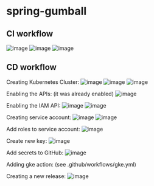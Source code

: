 # spring-gumball

## CI workflow

![image](https://github.com/AlpyneDreams/spring-gumball/assets/3376691/7965573d-0530-4230-8220-11e8120b3faa)
![image](https://github.com/AlpyneDreams/spring-gumball/assets/3376691/24a7cddd-9f57-4c37-98b4-ab5ef7100eb7)
![image](https://github.com/AlpyneDreams/spring-gumball/assets/3376691/155cc790-4c40-49de-9aff-fa20516aa84c)

## CD workflow

Creating Kubernetes Cluster:
![image](https://github.com/AlpyneDreams/spring-gumball/assets/3376691/e04a3857-a601-49b9-a27d-27e4052eae8f)
![image](https://github.com/AlpyneDreams/spring-gumball/assets/3376691/6e595caf-4d90-4e7d-a9d0-9fae115ede3a)
![image](https://github.com/AlpyneDreams/spring-gumball/assets/3376691/531002e5-23f3-4cd5-9860-4aac5cb7a2ee)

Enabling the APIs: (it was already enabled)
![image](https://github.com/AlpyneDreams/spring-gumball/assets/3376691/adfbbffa-d40e-4aae-a1ed-e212a96a206e)

Enabling the IAM API:
![image](https://github.com/AlpyneDreams/spring-gumball/assets/3376691/1e19ae2c-31ba-4367-92e8-ffc4431dbcd0)
![image](https://github.com/AlpyneDreams/spring-gumball/assets/3376691/224daff1-4e5b-4a9f-a526-a31c5c41a3bd)

Creating service account:
![image](https://github.com/AlpyneDreams/spring-gumball/assets/3376691/66c6f727-f0bf-450e-937a-4be2f2c43020)
![image](https://github.com/AlpyneDreams/spring-gumball/assets/3376691/8dbb2373-a3a0-4b51-a452-83e9887eaa29)

Add roles to service account:
![image](https://github.com/AlpyneDreams/spring-gumball/assets/3376691/c10a1285-1d56-486e-87bf-dc6a56a2c3ed)

Create new key:
![image](https://github.com/AlpyneDreams/spring-gumball/assets/3376691/d29b3711-702c-44a1-bd6d-99ade24b99ea)

Add secrets to GitHub:
![image](https://github.com/AlpyneDreams/spring-gumball/assets/3376691/8c43e3cd-b494-4f20-9c34-cb20bdf17368)

Adding gke action: (see .github/workflows/gke.yml)

Creating a new release:
![image](https://github.com/AlpyneDreams/spring-gumball/assets/3376691/a2c505b0-d6bb-4191-85a2-39929213244f)

